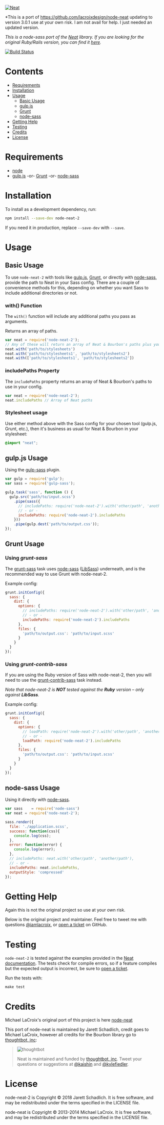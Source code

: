 [![Neat](http://images.thoughtbot.com/bourbon/neat-logo.svg)](http://neat.bourbon.io)

*This is a port of https://github.com/lacroixdesign/node-neat updating to version 3.0.1 use at your own risk. I am not avail for help. I just needed an updated version.

*This is a node-sass port of the [Neat](http://neat.bourbon.io) library. If you
are looking for the original Ruby/Rails version, you can find it
[here](https://github.com/thoughtbot/neat).*

[![Build Status](http://img.shields.io/travis/lacroixdesign/node-neat.svg?style=flat)](https://travis-ci.org/lacroixdesign/node-neat)

# Contents

- [Requirements](#requirements)
- [Installation](#installation)
- [Usage](#usage)
  - [Basic Usage](#basic-usage)
  - [gulp.js](#gulpjs-usage)
  - [Grunt](#grunt-usage)
  - [node-sass](#node-sass-usage)
- [Getting Help](#getting-help)
- [Testing](#testing)
- [Credits](#credits)
- [License](#license)

# Requirements
- [node](http://nodejs.org)
- [gulp.js](http://gulpjs.com) -or- [Grunt](http://gruntjs.com) -or- [node-sass](https://github.com/andrew/node-sass)

# Installation

To install as a development dependency, run:

```bash
npm install --save-dev node-neat-2
```

If you need it in production, replace `--save-dev` with `--save`.

# Usage

## Basic Usage

To use `node-neat-2` with tools like [gulp.js](#gulpjs-usage), [Grunt](#grunt-usage), or directly with [node-sass](#node-sass-usage), provide the path to Neat in your Sass config. There are a couple of convenience methods for this, depending on whether you want Sass to include additional directories or not.

### with() Function

The `with()` function will include any additional paths you pass as arguments.

Returns an array of paths.

```javascript
var neat = require('node-neat-2');
// Any of these will return an array of Neat & Bourbon's paths plus your custom path(s)
neat.with('path/to/stylesheets')
neat.with('path/to/stylesheets1', 'path/to/stylesheets2')
neat.with(['path/to/stylesheets1', 'path/to/stylesheets2'])
```

### includePaths Property

The `includePaths` property returns an array of Neat & Bourbon's paths to use in your config.

```javascript
var neat = require('node-neat-2');
neat.includePaths // Array of Neat paths
```

### Stylesheet usage

Use either method above with the Sass config for your chosen tool (gulp.js, Grunt, etc.), then it's business as usual for Neat & Bourbon in your stylesheet:

```scss
@import "neat";
```

## gulp.js Usage

Using the [gulp-sass](https://github.com/dlmanning/gulp-sass) plugin.

```javascript
var gulp = require('gulp');
var sass = require('gulp-sass');

gulp.task('sass', function () {
  gulp.src('path/to/input.scss')
    .pipe(sass({
      // includePaths: require('node-neat-2').with('other/path', 'another/path')
      // - or -
      includePaths: require('node-neat-2').includePaths
    }))
    .pipe(gulp.dest('path/to/output.css'));
});
```

## Grunt Usage

### Using *grunt-sass*

The [grunt-sass](https://github.com/sindresorhus/grunt-sass) task uses
[node-sass](https://github.com/andrew/node-sass)
([LibSass](https://github.com/hcatlin/libsass)) underneath, and is the recommended
way to use Grunt with node-neat-2.

Example config:

```javascript
grunt.initConfig({
  sass: {
    dist: {
      options: {
        // includePaths: require('node-neat-2').with('other/path', 'another/path')
        // - or -
        includePaths: require('node-neat-2').includePaths
      },
      files: {
        'path/to/output.css': 'path/to/input.scss'
      }
    }
  }
});
```

### Using *grunt-contrib-sass*

If you are using the Ruby version of Sass with node-neat-2, then you will need to use
the [grunt-contrib-sass](https://github.com/gruntjs/grunt-contrib-sass) task instead.

*Note that node-neat-2 is __NOT__ tested against the __Ruby__ version – only against __LibSass__.*

Example config:

```javascript
grunt.initConfig({
  sass: {
    dist: {
      options: {
        // loadPath: require('node-neat-2').with('other/path', 'another/path')
        // - or -
        loadPath: require('node-neat-2').includePaths
      },
      files: {
        'path/to/output.css': 'path/to/input.scss'
      }
    }
  }
});
```

## node-sass Usage

Using it directly with [node-sass](https://github.com/andrew/node-sass).

```javascript
var sass    = require('node-sass')
var neat = require('node-neat-2');

sass.render({
  file: './application.scss',
  success: function(css){
    console.log(css);
  },
  error: function(error) {
    console.log(error);
  },
  // includePaths: neat.with('other/path', 'another/path'),
  // - or -
  includePaths: neat.includePaths,
  outputStyle: 'compressed'
});
```

# Getting Help

Again this is not the original project so use at your own risk.

Below is the original project and maintainer.
Feel free to tweet me with questions [@iamlacroix](https://twitter.com/iamlacroix), or [open a ticket](https://github.com/lacroixdesign/node-neat/issues) on GitHub.

# Testing

`node-neat-2` is tested against the examples provided in the
[Neat documentation](http://neat.bourbon.io/docs). The tests check for compile
errors, so if a feature compiles but the expected output is incorrect, be sure
to [open a ticket](https://github.com/lacroixdesign/node-neat/issues).

Run the tests with:

```
make test
```

# Credits

Michael LaCroix's original port of this project is here [node-neat](https://github.com/lacroixdesign/node-neat)

This port of node-neat is maintained by Jarett Schadlich, credit goes to Michael LaCroix, however all credits for the Bourbon library go to [thoughtbot, inc](http://thoughtbot.com/community):

> ![thoughtbot](http://thoughtbot.com/images/tm/logo.png)
>
> Neat is maintained and funded by [thoughtbot, inc](http://thoughtbot.com/community). Tweet your questions or suggestions at [@kaishin](https://twitter.com/kaishin) and [@kylefiedler](https://twitter.com/kylefiedler).

# License
node-neat-2 is Copyright © 2018 Jarett Schadlich. It is free software, and may be redistributed under the terms specified in the LICENSE file.

node-neat is Copyright © 2013-2014 Michael LaCroix. It is free software, and may be redistributed under the terms specified in the LICENSE file.
